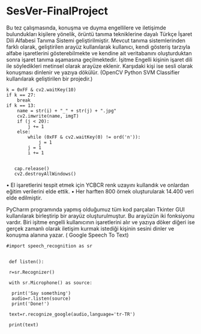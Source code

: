 # SesVer-FinalProject

Bu tez çalışmasında, konuşma ve duyma engellilere ve iletişimde bulundukları kişilere yönelik, örüntü tanıma tekniklerine dayalı Türkçe İşaret Dili Alfabesi Tanıma Sistemi geliştirilmiştir. Mevcut tanıma sistemlerinden farklı olarak, geliştirilen arayüz kullanılarak kullanıcı, kendi gösteriş tarzıyla alfabe işaretlerini gösterebilmekte ve kendine ait  veritabanını oluşturduktan sonra işaret tanıma aşamasına geçilmektedir. İşitme Engelli kişinin işaret dili ile söyledikleri metinsel olarak arayüze eklenir. Karşıdaki kişi ise  sesli olarak konuşması dinlenir ve yazıya dökülür.  (OpenCV Python SVM Classifier kullanılarak geliştirilen bir projedir.)

    k = 0xFF & cv2.waitKey(10)
    if k == 27:
        break
    if k == 13:
        name = str(i) + "_" + str(j) + ".jpg"
        cv2.imwrite(name, imgT)
        if (j < 20):
            j += 1
        else:
            while (0xFF & cv2.waitKey(0) != ord('n')):
                j = 1
            j = 1
            i += 1


       cap.release()
       cv2.destroyAllWindows()

•	El işaretlerini tespit etmek için YCBCR renk uzayını kullandık ve onlardan eğitim verilerini elde ettik.
•	Her harften 800 örnek oluşturularak 14.400 veri elde edilmiştir.

PyCharm programında yapmış olduğumuz tüm kod parçaları Tkinter GUI kullanılarak birleştirip bir arayüz oluşturulmuştur. Bu arayüzün iki fonksiyonu vardır. Biri işitme engelli kullanıcının işaretlerini alır ve yazıya döker diğeri ise gerçek zamanlı olarak iletişim kurmak istediği kişinin sesini dinler ve konuşma alanına yazar. ( Google Speech To Text)

    #import speech_recognition as sr


     def listen():

     r=sr.Recognizer()

     with sr.Microphone() as source:

      print('Say something')
      audio=r.listen(source)
      print('Done!')

     text=r.recognize_google(audio,language='tr-TR')

     print(text)

